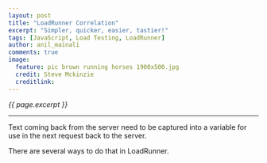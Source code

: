 ```yaml
---
layout: post
title: "LoadRunner Correlation"
excerpt: "Simpler, quicker, easier, tastier!"
tags: [JavaScript, Load Testing, LoadRunner]
author: anil_mainali
comments: true
image:
  feature: pic brown running horses 1900x500.jpg
  credit: Steve Mckinzie
  creditlink: 
---
```

<i>{{ page.excerpt }}</i>
<hr />

Text coming back from the server need to be captured into a variable 
for use in the next request back to the server.

There are several ways to do that in LoadRunner.